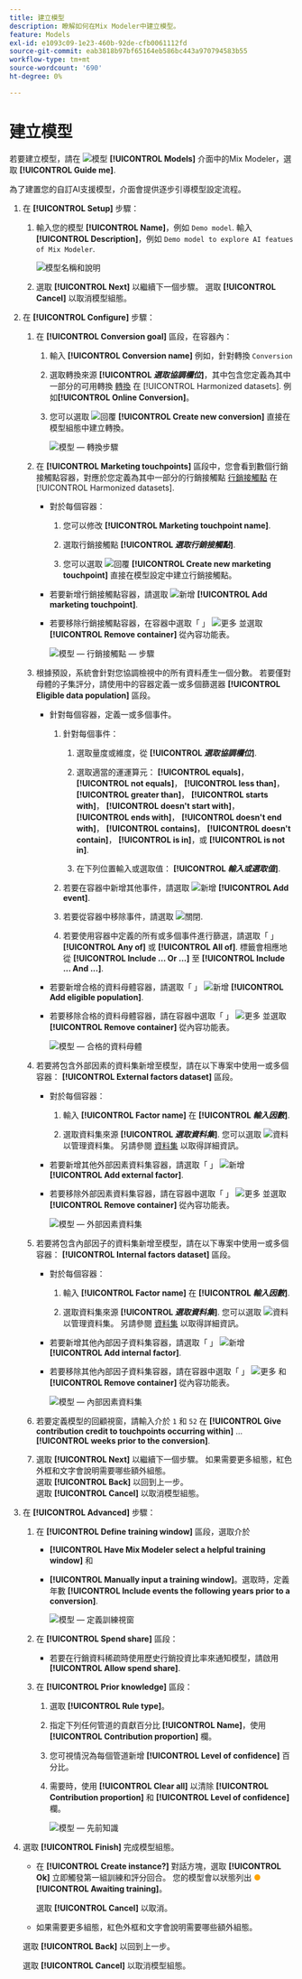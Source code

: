 ```yaml
---
title: 建立模型
description: 瞭解如何在Mix Modeler中建立模型。
feature: Models
exl-id: e1093c09-1e23-460b-92de-cfb0061112fd
source-git-commit: eab3818b97bf65164eb586bc443a970794583b55
workflow-type: tm+mt
source-wordcount: '690'
ht-degree: 0%

---
```


# 建立模型

若要建立模型，請在 ![模型](../assets/icons/FileData.svg) **[!UICONTROL Models]** 介面中的Mix Modeler，選取 **[!UICONTROL Guide me]**.

為了建置您的自訂AI支援模型，介面會提供逐步引導模型設定流程。

1. 在 **[!UICONTROL Setup]** 步驟：

   1. 輸入您的模型 **[!UICONTROL Name]**，例如 `Demo model`. 輸入 **[!UICONTROL Description]**，例如 `Demo model to explore AI featues of Mix Modeler`.

      ![模型名稱和說明](../assets/model-name-description.png)

   1. 選取 **[!UICONTROL Next]** 以繼續下一個步驟。 選取 **[!UICONTROL Cancel]** 以取消模型組態。

1. 在 **[!UICONTROL Configure]** 步驟：

   1. 在 **[!UICONTROL Conversion goal]** 區段，在容器內：

      1. 輸入 **[!UICONTROL Conversion name]** 例如，針對轉換 `Conversion`

      1. 選取轉換來源 **[!UICONTROL *選取協調欄位&#x200B;*]**，其中包含您定義為其中一部分的可用轉換 [轉換](../harmonize-data/conversions.md) 在 [!UICONTROL Harmonized datasets]. 例如&#x200B;**[!UICONTROL Online Conversion]**。

      1. 您可以選取 ![回覆](../assets/icons/Reply.svg) **[!UICONTROL Create new conversion]** 直接在模型組態中建立轉換。

         ![模型 — 轉換步驟](../assets/model-conversion-step.png)

   1. 在 **[!UICONTROL Marketing touchpoints]** 區段中，您會看到數個行銷接觸點容器，對應於您定義為其中一部分的行銷接觸點 [行銷接觸點](../harmonize-data/marketing-touchpoints.md) 在 [!UICONTROL Harmonized datasets].

      * 對於每個容器：

         1. 您可以修改 **[!UICONTROL Marketing touchpoint name]**.

         1. 選取行銷接觸點 **[!UICONTROL _選取行銷接觸點_]**.

         1. 您可以選取 ![回覆](../assets/icons/Reply.svg) **[!UICONTROL Create new marketing touchpoint]** 直接在模型設定中建立行銷接觸點。

      * 若要新增行銷接觸點容器，請選取 ![新增](../assets/icons/AddCircle.svg) **[!UICONTROL Add marketing touchpoint]**.

      * 若要移除行銷接觸點容器，在容器中選取「 」 ![更多](../assets/icons/More.svg) 並選取 **[!UICONTROL Remove container]** 從內容功能表。

        ![模型 — 行銷接觸點 — 步驟](../assets/model-marketing-touchpoint-step.png)

   1. 根據預設，系統會針對您協調檢視中的所有資料產生一個分數。 若要僅對母體的子集評分，請使用中的容器定義一或多個篩選器 **[!UICONTROL Eligible data population]** 區段。

      * 針對每個容器，定義一或多個事件。

         1. 針對每個事件：

            1. 選取量度或維度，從 **[!UICONTROL _選取協調欄位_]**.

            1. 選取適當的運運算元： **[!UICONTROL equals]**， **[!UICONTROL not equals]**， **[!UICONTROL less than]**， **[!UICONTROL greater than]**， **[!UICONTROL starts with]**， **[!UICONTROL doesn't start with]**， **[!UICONTROL ends with]**， **[!UICONTROL doesn't end with]**， **[!UICONTROL contains]**， **[!UICONTROL doesn't contain]**， **[!UICONTROL is in]**，或 **[!UICONTROL is not in]**.

            1. 在下列位置輸入或選取值： **[!UICONTROL _輸入或選取值_]**.

         1. 若要在容器中新增其他事件，請選取 ![新增](../assets/icons/AddCircle.svg) **[!UICONTROL Add event]**.

         1. 若要從容器中移除事件，請選取 ![關閉](../assets/icons/Close.svg).

         1. 若要使用容器中定義的所有或多個事件進行篩選，請選取「 」 **[!UICONTROL Any of]** 或 **[!UICONTROL All of]**. 標籤會相應地從 **[!UICONTROL Include ... Or ...]** 至 **[!UICONTROL Include ... And ...]**.

      * 若要新增合格的資料母體容器，請選取「 」 ![新增](../assets/icons/AddCircle.svg) **[!UICONTROL Add eligible population]**.

      * 若要移除合格的資料母體容器，請在容器中選取「 」 ![更多](../assets/icons/More.svg) 並選取 **[!UICONTROL Remove container]** 從內容功能表。

        ![模型 — 合格的資料母體](../assets/model-eligible-data-population-step.png)

   1. 若要將包含外部因素的資料集新增至模型，請在以下專案中使用一或多個容器： **[!UICONTROL External factors dataset]** 區段。

      * 對於每個容器：

         1. 輸入 **[!UICONTROL Factor name]** 在 **[!UICONTROL _輸入因數_]**.

         1. 選取資料集來源 **[!UICONTROL _選取資料集_]**. 您可以選取 ![資料](../assets/icons/Data.svg) 以管理資料集。 另請參閱 [資料集](../ingest-data/datasets.md) 以取得詳細資訊。

      * 若要新增其他外部因素資料集容器，請選取「 」 ![新增](../assets/icons/AddCircle.svg) **[!UICONTROL Add external factor]**.

      * 若要移除外部因素資料集容器，請在容器中選取「 」 ![更多](../assets/icons/More.svg) 並選取 **[!UICONTROL Remove container]** 從內容功能表。

        ![模型 — 外部因素資料集](../assets/model-external-factors-dataset-step.png)


   1. 若要將包含內部因子的資料集新增至模型，請在以下專案中使用一或多個容器： **[!UICONTROL Internal factors dataset]** 區段。

      * 對於每個容器：

         1. 輸入 **[!UICONTROL Factor name]** 在 **[!UICONTROL _輸入因數_]**.

         1. 選取資料集來源 **[!UICONTROL _選取資料集_]**. 您可以選取 ![資料](../assets/icons/Data.svg) 以管理資料集。 另請參閱 [資料集](../ingest-data/datasets.md) 以取得詳細資訊。

      * 若要新增其他內部因子資料集容器，請選取「 」 ![新增](../assets/icons/AddCircle.svg) **[!UICONTROL Add internal factor]**.

      * 若要移除其他內部因子資料集容器，請在容器中選取「 」 ![更多](../assets/icons/More.svg) 和 **[!UICONTROL Remove container]** 從內容功能表。

        ![模型 — 內部因素資料集](../assets/model-internal-factors-dataset-step.png)

   1. 若要定義模型的回顧視窗，請輸入介於 `1` 和 `52` 在 **[!UICONTROL Give contribution credit to touchpoints occurring within]** ... **[!UICONTROL weeks prior to the conversion]**.

   1. 選取 **[!UICONTROL Next]** 以繼續下一個步驟。 如果需要更多組態，紅色外框和文字會說明需要哪些額外組態。 <br/>選取 **[!UICONTROL Back]** 以回到上一步。 <br/>選取 **[!UICONTROL Cancel]** 以取消模型組態。

1. 在 **[!UICONTROL Advanced]** 步驟：

   1. 在 **[!UICONTROL Define training window]** 區段，選取介於

      * **[!UICONTROL Have Mix Modeler select a helpful training window]** 和

      * **[!UICONTROL Manually input a training window]**。選取時，定義年數 **[!UICONTROL Include events the following years prior to a conversion]**.

        ![模型 — 定義訓練視窗](../assets/model-define-training-window.png)

   1. 在 **[!UICONTROL Spend share]** 區段：

      * 若要在行銷資料稀疏時使用歷史行銷投資比率來通知模型，請啟用 **[!UICONTROL Allow spend share]**.

   1. 在 **[!UICONTROL Prior knowledge]** 區段：

      1. 選取 **[!UICONTROL Rule type]**。

      1. 指定下列任何管道的貢獻百分比 **[!UICONTROL Name]**，使用 **[!UICONTROL Contribution proportion]** 欄。

      1. 您可視情況為每個管道新增 **[!UICONTROL Level of confidence]** 百分比。

      1. 需要時，使用 **[!UICONTROL Clear all]** 以清除 **[!UICONTROL Contribution proportion]** 和 **[!UICONTROL Level of confidence]** 欄。

         ![模型 — 先前知識](../assets/model-prior-knowledge-step.png)

1. 選取 **[!UICONTROL Finish]** 完成模型組態。

   * 在 **[!UICONTROL Create instance?]** 對話方塊，選取 **[!UICONTROL Ok]** 立即觸發第一組訓練和評分回合。 您的模型會以狀態列出 <span style="color:orange">●</span> **[!UICONTROL Awaiting training]**。

     選取 **[!UICONTROL Cancel]** 以取消。

   * 如果需要更多組態，紅色外框和文字會說明需要哪些額外組態。

   選取 **[!UICONTROL Back]** 以回到上一步。

   選取 **[!UICONTROL Cancel]** 以取消模型組態。
